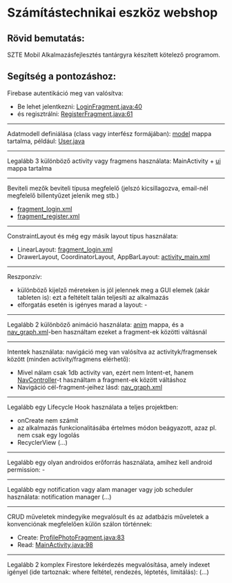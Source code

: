 # Számítástechnikai eszköz webshop

## Rövid bemutatás:
SZTE Mobil Alkalmazásfejlesztés tantárgyra készített kötelező programom.
## Segítség a pontozáshoz:
Firebase autentikáció meg van valósítva:
- Be lehet jelentkezni: [LoginFragment.java:40](https://github.com/Peter61045720/Computer-Webshop-Android/blob/master/app/src/main/java/com/example/computerwebshop/ui/LoginFragment.java#L40)
- és regisztrálni: [RegisterFragment.java:61](https://github.com/Peter61045720/Computer-Webshop-Android/blob/master/app/src/main/java/com/example/computerwebshop/ui/RegisterFragment.java#L61)

---

Adatmodell definiálása (class vagy interfész formájában): [model](https://github.com/Peter61045720/Computer-Webshop-Android/tree/master/app/src/main/java/com/example/computerwebshop/model) mappa tartalma, például: [User.java](https://github.com/Peter61045720/Computer-Webshop-Android/blob/master/app/src/main/java/com/example/computerwebshop/model/User.java)

---

Legalább 3 különböző activity vagy fragmens használata: MainActivity + [ui](https://github.com/Peter61045720/Computer-Webshop-Android/tree/master/app/src/main/java/com/example/computerwebshop/ui) mappa tartalma

---

Beviteli mezők beviteli típusa megfelelő (jelszó kicsillagozva, email-nél megfelelő billentyűzet jelenik meg stb.) 
- [fragment_login.xml](https://github.com/Peter61045720/Computer-Webshop-Android/blob/master/app/src/main/res/layout/fragment_login.xml)
- [fragment_register.xml](https://github.com/Peter61045720/Computer-Webshop-Android/blob/master/app/src/main/res/layout/fragment_register.xml)

---

ConstraintLayout és még egy másik layout típus használata:
- LinearLayout: [fragment_login.xml](https://github.com/Peter61045720/Computer-Webshop-Android/blob/master/app/src/main/res/layout/fragment_login.xml)
- DrawerLayout, CoordinatorLayout, AppBarLayout: [activity_main.xml](https://github.com/Peter61045720/Computer-Webshop-Android/blob/master/app/src/main/res/layout/activity_main.xml)

---

Reszponzív:
- különböző kijelző méreteken is jól jelennek meg a GUI elemek (akár tableten is): ezt a feltételt talán teljesíti az alkalmazás
- elforgatás esetén is igényes marad a layout: -

---

Legalább 2 különböző animáció használata: [anim](https://github.com/Peter61045720/Computer-Webshop-Android/tree/master/app/src/main/res/anim) mappa, és a [nav_graph.xml](https://github.com/Peter61045720/Computer-Webshop-Android/blob/master/app/src/main/res/navigation/nav_graph.xml)-ben használtam ezeket a fragment-ek közötti váltásnál

---

Intentek használata: navigáció meg van valósítva az activityk/fragmensek között (minden activity/fragmens elérhető):
- Mivel nálam csak 1db activity van, ezért nem Intent-et, hanem [NavController](https://developer.android.com/reference/androidx/navigation/NavController)-t használtam a fragment-ek között váltáshoz
- Navigáció cél-fragment-jeihez lásd: [nav_graph.xml](https://github.com/Peter61045720/Computer-Webshop-Android/blob/master/app/src/main/res/navigation/nav_graph.xml)

---

Legalább egy Lifecycle Hook használata a teljes projektben:
- onCreate nem számít
- az alkalmazás funkcionalitásába értelmes módon beágyazott, azaz pl. nem csak egy logolás
- RecyclerView (...)

---

Legalább egy olyan androidos erőforrás használata, amihez kell android permission: -

---

Legalább egy notification vagy alam manager vagy job scheduler használata: notification manager (...)

---

CRUD műveletek mindegyike megvalósult és az adatbázis műveletek a konvenciónak megfelelően külön szálon történnek:
- Create: [ProfilePhotoFragment.java:83](https://github.com/Peter61045720/Computer-Webshop-Android/blob/master/app/src/main/java/com/example/computerwebshop/ui/ProfilePhotoFragment.java#L83)
- Read: [MainActivity.java:98](https://github.com/Peter61045720/Computer-Webshop-Android/blob/master/app/src/main/java/com/example/computerwebshop/MainActivity.java#L98)

---

Legalább 2 komplex Firestore lekérdezés megvalósítása, amely indexet igényel (ide tartoznak: where feltétel, rendezés, léptetés, limitálás): (...)